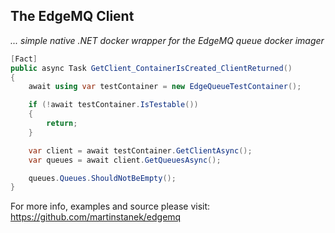 ## The EdgeMQ Client

*... simple native .NET docker wrapper for the EdgeMQ queue docker imager*

```csharp
[Fact]
public async Task GetClient_ContainerIsCreated_ClientReturned()
{
    await using var testContainer = new EdgeQueueTestContainer();

    if (!await testContainer.IsTestable())
    {
        return;
    }

    var client = await testContainer.GetClientAsync();
    var queues = await client.GetQueuesAsync();

    queues.Queues.ShouldNotBeEmpty();
}
```

For more info, examples and source please visit: https://github.com/martinstanek/edgemq
